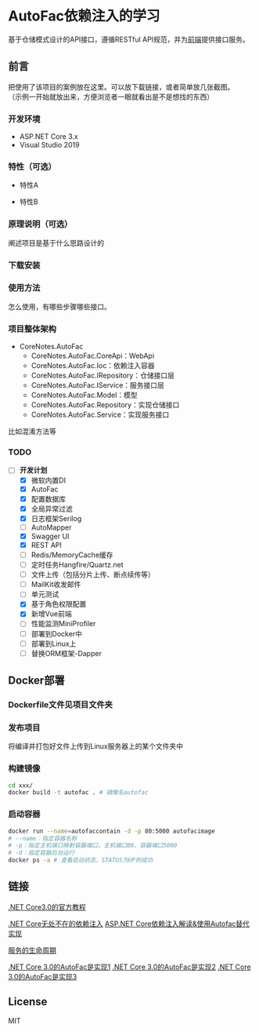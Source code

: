 # AutoFac依赖注入的学习

基于仓储模式设计的API接口，遵循RESTful API规范，并为[前端](https://github.com/jinjupeng/CoreNotes.AutoFac)提供接口服务。

## 前言

把使用了该项目的案例放在这里。可以放下载链接，或者简单放几张截图。  
（示例一开始就放出来，方便浏览者一眼就看出是不是想找的东西）

### 开发环境

+ ASP.NET Core 3.x
+ Visual Studio 2019

### 特性（可选）

- 特性A

- 特性B

### 原理说明（可选）

阐述项目是基于什么思路设计的

### 下载安装

### 使用方法

怎么使用，有哪些步骤哪些接口。

### 项目整体架构

  + CoreNotes.AutoFac
    + CoreNotes.AutoFac.CoreApi：WebApi
    + CoreNotes.AutoFac.Ioc：依赖注入容器
    + CoreNotes.AutoFac.IRepository：仓储接口层
    + CoreNotes.AutoFac.IService：服务接口层
    + CoreNotes.AutoFac.Model：模型
    + CoreNotes.AutoFac.Repository：实现仓储接口
    + CoreNotes.AutoFac.Service：实现服务接口

比如混淆方法等

### TODO

- [ ] **开发计划**
  - [X] 微软内置DI
  - [X] AutoFac
  - [X] 配置数据库
  - [X] 全局异常过滤
  - [X] 日志框架Serilog
  - [ ] AutoMapper
  - [X] Swagger UI
  - [x] REST API
  - [ ] Redis/MemoryCache缓存
  - [ ] 定时任务Hangfire/Quartz.net
  - [ ] 文件上传（包括分片上传、断点续传等）
  - [ ] MailKit收发邮件
  - [ ] 单元测试
  - [x] 基于角色权限配置
  - [x] 新增Vue前端
  - [ ] 性能监测MiniProfiler
  - [ ] 部署到Docker中
  - [ ] 部署到Linux上
  - [ ] 替换ORM框架-Dapper

## Docker部署

### Dockerfile文件见项目文件夹

### 发布项目

将编译并打包好文件上传到Linux服务器上的某个文件夹中

### 构建镜像

```bash
cd xxx/
docker build -t autofac . # 镜像名autofac
```

### 启动容器

```bash
docker run --name=autofaccontain -d -p 80:5000 autofacimage
# --name：指定容器名称
# -p：指定主机端口映射容器端口，主机端口80，容器端口5000
# -d：指定容器后台运行
docker ps -a # 查看启动状态，STATUS为UP则成功
```



## 链接

[.NET Core3.0的官方教程](https://docs.microsoft.com/zh-cn/aspnet/core/?view=aspnetcore-3.0)

[.NET Core无处不在的依赖注入](https://juejin.im/post/5d6736fff265da03c128abca)
[ASP.NET Core依赖注入解读&使用Autofac替代实现](https://cloud.tencent.com/developer/article/1023209)

[服务的生命周期](https://docs.microsoft.com/zh-cn/aspnet/core/fundamentals/dependency-injection?view=aspnetcore-3.0#service-lifetimes)

[.NET Core 3.0的AutoFac是实现1](https://github.com/aspnet/AspNetCore.Docs/issues/11441)
[.NET Core 3.0的AutoFac是实现2](https://stackoverflow.com/questions/56385277/configure-autofac-in-asp-net-core-3-0-preview-5-or-higher)
[.NET Core 3.0的AutoFac是实现3](https://stackoverflow.com/questions/37063652/autofac-module-registrations)

## License

MIT

